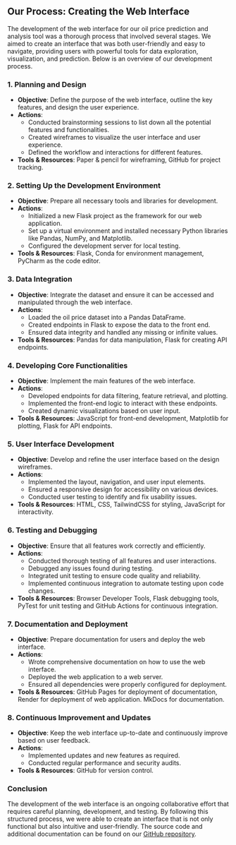 ## Our Process: Creating the Web Interface

The development of the web interface for our oil price prediction and analysis tool was a thorough process that involved several stages. We aimed to create an interface that was both user-friendly and easy to navigate, providing users with powerful tools for data exploration, visualization, and prediction. Below is an overview of our development process.

### 1. Planning and Design
- **Objective**: Define the purpose of the web interface, outline the key features, and design the user experience.
- **Actions**:
    - Conducted brainstorming sessions to list down all the potential features and functionalities.
    - Created wireframes to visualize the user interface and user experience.
    - Defined the workflow and interactions for different features.
- **Tools & Resources**: Paper & pencil for wireframing, GitHub for project tracking.

### 2. Setting Up the Development Environment
- **Objective**: Prepare all necessary tools and libraries for development.
- **Actions**:
    - Initialized a new Flask project as the framework for our web application.
    - Set up a virtual environment and installed necessary Python libraries like Pandas, NumPy, and Matplotlib.
    - Configured the development server for local testing.
- **Tools & Resources**: Flask, Conda for environment management, PyCharm as the code editor.

### 3. Data Integration
- **Objective**: Integrate the dataset and ensure it can be accessed and manipulated through the web interface.
- **Actions**:
    - Loaded the oil price dataset into a Pandas DataFrame.
    - Created endpoints in Flask to expose the data to the front end.
    - Ensured data integrity and handled any missing or infinite values.
- **Tools & Resources**: Pandas for data manipulation, Flask for creating API endpoints.

### 4. Developing Core Functionalities
- **Objective**: Implement the main features of the web interface.
- **Actions**:
    - Developed endpoints for data filtering, feature retrieval, and plotting.
    - Implemented the front-end logic to interact with these endpoints.
    - Created dynamic visualizations based on user input.
- **Tools & Resources**: JavaScript for front-end development, Matplotlib for plotting, Flask for API endpoints.

### 5. User Interface Development
- **Objective**: Develop and refine the user interface based on the design wireframes.
- **Actions**:
    - Implemented the layout, navigation, and user input elements.
    - Ensured a responsive design for accessibility on various devices.
    - Conducted user testing to identify and fix usability issues.
- **Tools & Resources**: HTML, CSS, TailwindCSS for styling, JavaScript for interactivity.

### 6. Testing and Debugging
- **Objective**: Ensure that all features work correctly and efficiently.
- **Actions**:
    - Conducted thorough testing of all features and user interactions.
    - Debugged any issues found during testing.
    - Integrated unit testing to ensure code quality and reliability.
    - Implemented continuous integration to automate testing upon code changes.
- **Tools & Resources**: Browser Developer Tools, Flask debugging tools, PyTest for unit testing and GitHub Actions for continuous integration.

### 7. Documentation and Deployment
- **Objective**: Prepare documentation for users and deploy the web interface.
- **Actions**:
    - Wrote comprehensive documentation on how to use the web interface.
    - Deployed the web application to a web server.
    - Ensured all dependencies were properly configured for deployment.
- **Tools & Resources**: GitHub Pages for deployment of documentation, Render for deployment of web application. MkDocs for documentation.

### 8. Continuous Improvement and Updates
- **Objective**: Keep the web interface up-to-date and continuously improve based on user feedback.
- **Actions**:
    - Implemented updates and new features as required.
    - Conducted regular performance and security audits.
- **Tools & Resources**: GitHub for version control.

### Conclusion
The development of the web interface is an ongoing collaborative effort that requires careful planning, development, and testing. By following this structured process, we were able to create an interface that is not only functional but also intuitive and user-friendly. The source code and additional documentation can be found on our [GitHub repository](https://github.com/mariamills/Oil-Price-Prediction-ML).
